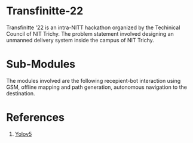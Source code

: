 # Transfinitte-22
Transfinitte '22 is an intra-NITT hackathon organized by the Techinical Council of NIT Trichy. The problem statement involved designing an unmanned delivery system inside the campus of NIT Trichy.

# Sub-Modules
The modules involved are the following recepient-bot interaction using GSM, offline mapping and path generation, autonomous navigation to the destination.

# References
1. [Yolov5](https://github.com/ultralytics/yolov5) <br/>
